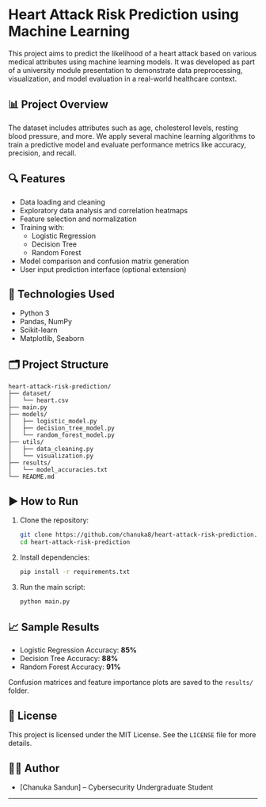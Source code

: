 # Heart Attack Risk Prediction using Machine Learning

This project aims to predict the likelihood of a heart attack based on various medical attributes using machine learning models. It was developed as part of a university module presentation to demonstrate data preprocessing, visualization, and model evaluation in a real-world healthcare context.

## 📊 Project Overview

The dataset includes attributes such as age, cholesterol levels, resting blood pressure, and more. We apply several machine learning algorithms to train a predictive model and evaluate performance metrics like accuracy, precision, and recall.

## 🔍 Features

- Data loading and cleaning
- Exploratory data analysis and correlation heatmaps
- Feature selection and normalization
- Training with:
  - Logistic Regression
  - Decision Tree
  - Random Forest
- Model comparison and confusion matrix generation
- User input prediction interface (optional extension)

## 🧪 Technologies Used

- Python 3
- Pandas, NumPy
- Scikit-learn
- Matplotlib, Seaborn

## 🗂️ Project Structure

```
heart-attack-risk-prediction/
├── dataset/
│   └── heart.csv
├── main.py
├── models/
│   ├── logistic_model.py
│   ├── decision_tree_model.py
│   └── random_forest_model.py
├── utils/
│   ├── data_cleaning.py
│   └── visualization.py
├── results/
│   └── model_accuracies.txt
└── README.md
```

## ▶️ How to Run

1. Clone the repository:
   ```bash
   git clone https://github.com/chanuka8/heart-attack-risk-prediction.git
   cd heart-attack-risk-prediction
   ```

2. Install dependencies:
   ```bash
   pip install -r requirements.txt
   ```

3. Run the main script:
   ```bash
   python main.py
   ```

## 📈 Sample Results

- Logistic Regression Accuracy: **85%**
- Decision Tree Accuracy: **88%**
- Random Forest Accuracy: **91%**

Confusion matrices and feature importance plots are saved to the `results/` folder.

## 📜 License

This project is licensed under the MIT License. See the `LICENSE` file for more details.

## 🙋‍♀️ Author

- [Chanuka Sandun] – Cybersecurity Undergraduate Student

---
